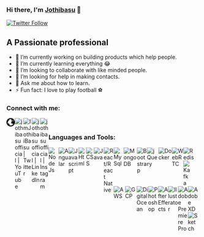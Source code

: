 ### Hi there, I'm [Jothibasu][website] 👋

<!--
**Jothibasuofficial/jothibasuofficial** is a ✨ _special_ ✨ repository because its `README.md` (this file) appears on your GitHub profile.-->

[![Twitter Follow](https://img.shields.io/twitter/follow/ImJothiBasu?color=1DA1F2&logo=twitter&style=for-the-badge)](https://twitter.com/intent/follow?original_referer=https%3A%2F%2Fgithub.com%ImJothiBasu&screen_name=ImJothiBasu)

## A Passionate professional

- 🔭 I’m currently working on building products which help people.
- 🌱 I’m currently learning everything 😂 
- 👯 I’m looking to collaborate with like minded people.
- 🤔 I’m looking for help in making contacts.
- 💬 Ask me about how to learn.
- ⚡ Fun fact: I love to play football ⚽️ 

### Connect with me:

[<img align="left" alt="jothibasuofficial.github.io" width="22px" src="https://raw.githubusercontent.com/iconic/open-iconic/master/svg/globe.svg" />][website]
[<img align="left" alt="jothibasuofficial | YouTube" width="22px" src="https://cdn.jsdelivr.net/npm/simple-icons@v3/icons/youtube.svg" />][youtube]
[<img align="left" alt="ImJothiBasu | Twitter" width="22px" src="https://cdn.jsdelivr.net/npm/simple-icons@v3/icons/twitter.svg" />][twitter]
[<img align="left" alt="jothibasuofficial | LinkedIn" width="22px" src="https://cdn.jsdelivr.net/npm/simple-icons@v3/icons/linkedin.svg" />][linkedin]
[<img align="left" alt="jothibasuofficial | Instagram" width="22px" src="https://cdn.jsdelivr.net/npm/simple-icons@v3/icons/instagram.svg" />][instagram]

<br />

### Languages and Tools:

<img align="left" alt="Node Js" width="26px" src="https://jothibasuofficial.github.io/img/brands/nodejs.svg" />
<img align="left" alt="Angular" width="26px" src="https://jothibasuofficial.github.io/img/brands/angular.svg" />
<img align="left" alt="Javascript" width="26px" src="https://jothibasuofficial.github.io/img/brands/javascript.svg" />
<img align="left" alt="Html" width="20px" src="https://jothibasuofficial.github.io/img/brands/html.svg" />
<img align="left" alt="CSS" width="20px" src="https://jothibasuofficial.github.io/img/brands/css.svg" />
<img align="left" alt="Java" width="26px" src="https://jothibasuofficial.github.io/img/brands/java.svg" />
<img align="left" alt="React/React Native" width="26px" src="https://jothibasuofficial.github.io/img/brands/react-native.svg" />
<img align="left" alt="MySql" width="26px" src="https://jothibasuofficial.github.io/img/brands/mysql.svg" />
<img align="left" alt="Mongo DB" width="35px" src="https://jothibasuofficial.github.io/img/brands/mongodb.svg" />

<img align="left" alt="Bootstrap" width="26px" src="https://jothibasuofficial.github.io/img/brands/bootstrap.svg" />
<img align="left" alt="jQuery" width="30px" src="https://jothibasuofficial.github.io/img/brands/jquery.svg" />
<img align="left" alt="Docker" width="35px" src="https://jothibasuofficial.github.io/img/brands/docker.svg" />
<img align="left" alt="WebRTC" width="30px" src="https://jothibasuofficial.github.io/img/brands/webrtc.svg" />
<img align="left" alt="Redis" width="30px" src="https://jothibasuofficial.github.io/img/brands/redis.svg" />
<img align="left" alt="Kafka" width="20px" src="https://jothibasuofficial.github.io/img/brands/kafka.svg" />
<img align="left" alt="AWS" width="30px" src="https://jothibasuofficial.github.io/img/brands/aws.svg" />
<img align="left" alt="GCP" width="30px" src="https://jothibasuofficial.github.io/img/brands/google-cloud.svg" />
<img align="left" alt="Digital Ocean" width="30px" src="https://jothibasuofficial.github.io/img/brands/digitalocean.svg" />
<br />
<br />

<img align="left" alt="Photoshop" width="26px" src="https://jothibasuofficial.github.io/img/brands/photoshop.svg" />
<img align="left" alt="After Effects" width="26px" src="https://jothibasuofficial.github.io/img/brands/after-effects.svg" />
<img align="left" alt="Illustrator" width="26px" src="https://jothibasuofficial.github.io/img/brands/illustrator.svg" />
<img align="left" alt="Adobe Premiere Pro" width="26px" src="https://jothibasuofficial.github.io/img/brands/premiere.svg" />
<img align="left" alt="Adobe XD" width="26px" src="https://jothibasuofficial.github.io/img/brands/xd.svg" />
<img align="left" alt="Sketch" width="26px" src="https://jothibasuofficial.github.io/img/brands/sketch.svg" />

[website]: https://jothibasuofficial.github.io
[twitter]: https://twitter.com/ImJothiBasu
[youtube]: https://youtube.com/jothibasuofficial
[instagram]: https://instagram.com/jothibasu.official
[linkedin]: https://linkedin.com/in/jothibasuofficial
